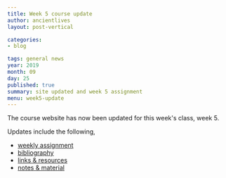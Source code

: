 ```yaml
---
title: Week 5 course update
author: ancientlives
layout: post-vertical

categories:
- blog

tags: general news
year: 2019
month: 09
day: 25
published: true
summary: site updated and week 5 assignment
menu: week5-update
---
```


The course website has now been updated for this week's class, week 5.

Updates include the following,

* [weekly assignment](/weekly_assignment)
* [bibliography](/bibliography)
* [links & resources](/links)
* [notes & material](/notes)
